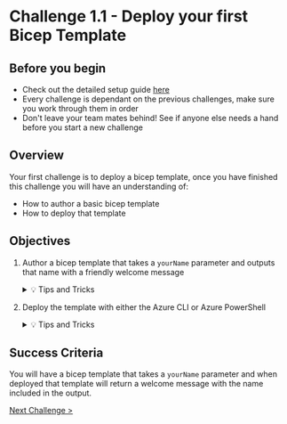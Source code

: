 # Challenge 1.1 - Deploy your first Bicep Template

## Before you begin

* Check out the detailed setup guide [here](Setup/readme.md)
* Every challenge is dependant on the previous challenges, make sure you work through them in order
* Don't leave your team mates behind! See if anyone else needs a hand before you start a new challenge

## Overview

Your first challenge is to deploy a bicep template, once you have finished this challenge you will have an understanding of:
* How to author a basic bicep template
* How to deploy that template

## Objectives

1. Author a bicep template that takes a `yourName`  parameter and outputs that name with a friendly welcome message

    <details>
    <summary>💡 Tips and Tricks</summary>
    <ul>
        <li>Create a <code>main.bicep</code> file and add the required parameter and output code</li>
        <li><a href="https://docs.microsoft.com/en-us/azure/azure-resource-manager/bicep/parameters">Parameter declaration in Bicep</a></li>
        <li><a href="https://docs.microsoft.com/en-us/azure/azure-resource-manager/bicep/outputs?tabs=azure-powershell">Outputs in Bicep</a></li>
        <li>What is string interpolation? More info <a href="https://docs.microsoft.com/en-us/azure/azure-resource-manager/bicep/linter-rule-prefer-interpolation" target="_blank">here</a></li>
    </ul>
    </details>

1. Deploy the template with either the Azure CLI or Azure PowerShell
    <details>
    <summary> 💡 Tips and Tricks</summary>
    <ul>
        <li>Where are you going to deploy your template to? Resources in Azure are deployed to Resource Groups (some can be deployed to subscriptions and management groups), you will need to create a Resource Group</li>
        <li>Deploy using <a href="https://docs.microsoft.com/en-us/azure/azure-resource-manager/templates/deploy-powershell?view=azps-6.5.0#deploy-local-template" target="_blank">Azure Powershell</a></li>
        <li>Deploy using the <a href="https://docs.microsoft.com/en-us/azure/azure-resource-manager/templates/deploy-cli?toc=%2Fcli%2Fazure%2Ftoc.json&bc=%2Fcli%2Fazure%2Fbreadcrumb%2Ftoc.json#deploy-local-template" target="_blank">Azure CLI</a></li>
    </ul>
    </details>

## Success Criteria

You will have a bicep template that takes a `yourName` parameter and when deployed that template will return a welcome message with the name included in the output.

[Next Challenge >](../1.2/readme.md)
